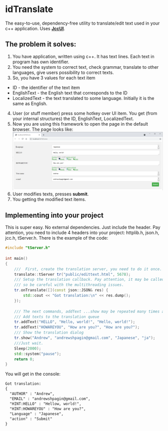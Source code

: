 # idTranslate
The easy-to-use, dependency-free utility to translate/edit text used in your c++ application. Uses **[JccUI](https://github.com/AndrewShpagin/jccui)**.

## The problem it solves:
1. You have application, written using c++. It has text lines. Each text in program has own identifier.
2. You need the system to correct text, check grammar, translate to other languages, give users possibility to correct texts.
3. So, you have 3 values for each text item
- ID - the identifier of the text item
- EnglishText - the English text that corresponds to the ID
- LocalizedText - the text translated to some language. Initially it is the same as English.
4. User (or stuff member) press some hotkey over UI item. You get (from your internal structures) the ID, EnglishText, LocalizedText.
5. Now you are using this framework to open the page in the default browser. The page looks like:
![Alt text](public/screenshot.png)
6. User modifies texts, presses **submit**. 
7. You getting the modified text items.

## Implementing into your project
This is super easy. No external dependencies. Just include the header. Pay attention, you need to include 4 headers into your project: httplib.h, json.h, jcc.h, tServer.h. There is the example of the code:
```cpp
#include "tServer.h"

int main()
{
	///  First, create the translation server, you need to do it once.
	translate::tServer tr("public/edittext.html", 5678);
	/// Setup the translation callback. Pay attention, it may be called in the separate thread, 
	/// so be careful with the multithreading issues.
	tr.onTranslate([](const json::JSON& res) {
		std::cout << "Got translation:\n" << res.dump();
	});
	
	/// The next commands, addText ...show may be repeated many times asyncronously.
	/// Add texts to the translation queue
	tr.addText("HELLO", "Hello, world!", "Hello, world!");
	tr.addText("HOWAREYOU", "How are you?", "How are you?");
	/// Show the translation dialog
	tr.show("Andrew", "andrewshpagin@gmail.com", "Japanese", "ja");
	///Just wait.
	Sleep(2000);
	std::system("pause");
	return 0;
}
```
You will get in the console:
```
Got translation:
{
  "AUTHOR" : "Andrew",
  "EMAIL" : "andrewshpagin@gmail.com",
  "HINT:HELLO" : "Hellow, world!",
  "HINT:HOWAREYOU" : "How are you?",
  "Language" : "Japanese",
  "action" : "Submit"
}
```
